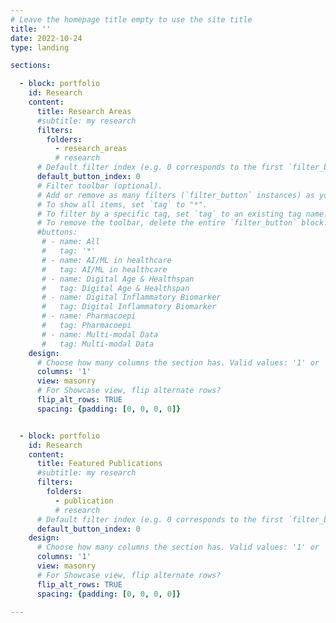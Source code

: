 ```yaml
---
# Leave the homepage title empty to use the site title
title: ''
date: 2022-10-24
type: landing

sections:

  - block: portfolio
    id: Research
    content:
      title: Research Areas
      #subtitle: my research
      filters:
        folders:
          - research_areas
          # research
      # Default filter index (e.g. 0 corresponds to the first `filter_button` instance below).
      default_button_index: 0
      # Filter toolbar (optional).
      # Add or remove as many filters (`filter_button` instances) as you like.
      # To show all items, set `tag` to "*".
      # To filter by a specific tag, set `tag` to an existing tag name.
      # To remove the toolbar, delete the entire `filter_button` block.
      #buttons:
       # - name: All
       #   tag: '*'
       # - name: AI/ML in healthcare
       #   tag: AI/ML in healthcare
       # - name: Digital Age & Healthspan
       #   tag: Digital Age & Healthspan
       # - name: Digital Inflammatory Biomarker
       #   tag: Digital Inflammatory Biomarker
       # - name: Pharmacoepi
       #   tag: Pharmacoepi
       # - name: Multi-modal Data
       #   tag: Multi-modal Data
    design:
      # Choose how many columns the section has. Valid values: '1' or '2'.
      columns: '1'
      view: masonry
      # For Showcase view, flip alternate rows?
      flip_alt_rows: TRUE
      spacing: {padding: [0, 0, 0, 0]}


  - block: portfolio
    id: Research
    content:
      title: Featured Publications
      #subtitle: my research
      filters:
        folders:
          - publication
          # research
      # Default filter index (e.g. 0 corresponds to the first `filter_button` instance below).
      default_button_index: 0
    design:
      # Choose how many columns the section has. Valid values: '1' or '2'.
      columns: '1'
      view: masonry
      # For Showcase view, flip alternate rows?
      flip_alt_rows: TRUE
      spacing: {padding: [0, 0, 0, 0]}

---
```

